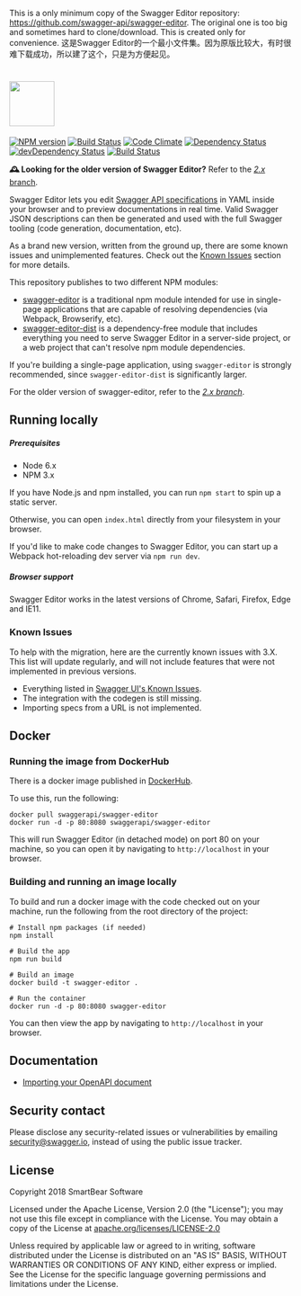 This is a only minimum copy of the Swagger Editor repository: https://github.com/swagger-api/swagger-editor.
The original one is too big and sometimes hard to clone/download. This is created only for convenience.
这是Swagger Editor的一个最小文件集。因为原版比较大，有时很难下载成功，所以建了这个，只是为方便起见。

# <img src="https://raw.githubusercontent.com/swagger-api/swagger.io/wordpress/images/assets/SWE-logo-clr.png" height="80">
[![NPM version](https://badge.fury.io/js/swagger-ui.svg)](http://badge.fury.io/js/swagger-editor)
[![Build Status](https://travis-ci.org/swagger-api/swagger-editor.svg?branch=master)](https://travis-ci.org/swagger-api/swagger-editor)
[![Code Climate](https://codeclimate.com/github/swagger-api/swagger-editor/badges/gpa.svg)](https://codeclimate.com/github/swagger-api/swagger-editor)
[![Dependency Status](https://david-dm.org/swagger-api/swagger-editor/status.svg)](https://david-dm.org/swagger-api/swagger-editor)
[![devDependency Status](https://david-dm.org/swagger-api/swagger-editor/dev-status.svg)](https://david-dm.org/swagger-api/swagger-editor-#info=devDependencies)
[![Build Status](https://jenkins.swagger.io/view/OSS%20-%20JavaScript/job/oss-swagger-editor-master/badge/icon?subject=jenkins%20build)](https://jenkins.swagger.io/view/OSS%20-%20JavaScript/job/oss-swagger-editor-master/)

**🕰️ Looking for the older version of Swagger Editor?** Refer to the [*2.x* branch](https://github.com/swagger-api/swagger-editor/tree/2.x).

Swagger Editor lets you edit [Swagger API specifications](https://github.com/swagger-api/swagger-spec/blob/master/versions/2.0.md) in YAML inside your browser and to preview documentations in real time.
Valid Swagger JSON descriptions can then be generated and used with the full Swagger tooling (code generation, documentation, etc).

As a brand new version, written from the ground up, there are some known issues and unimplemented features. Check out the [Known Issues](#known-issues) section for more details.

This repository publishes to two different NPM modules:

* [swagger-editor](https://www.npmjs.com/package/swagger-editor) is a traditional npm module intended for use in single-page applications that are capable of resolving dependencies (via Webpack, Browserify, etc).
* [swagger-editor-dist](https://www.npmjs.com/package/swagger-editor-dist) is a dependency-free module that includes everything you need to serve Swagger Editor in a server-side project, or a web project that can't resolve npm module dependencies.

If you're building a single-page application, using `swagger-editor` is strongly recommended, since `swagger-editor-dist` is significantly larger.

For the older version of swagger-editor, refer to the [*2.x branch*](https://github.com/swagger-api/swagger-editor/tree/2.x).

## Running locally

##### Prerequisites
- Node 6.x
- NPM 3.x

If you have Node.js and npm installed, you can run `npm start` to spin up a static server.

Otherwise, you can open `index.html` directly from your filesystem in your browser.

If you'd like to make code changes to Swagger Editor, you can start up a Webpack hot-reloading dev server via `npm run dev`. 

##### Browser support

Swagger Editor works in the latest versions of Chrome, Safari, Firefox, Edge and IE11.

### Known Issues

To help with the migration, here are the currently known issues with 3.X. This list will update regularly, and will not include features that were not implemented in previous versions.

- Everything listed in [Swagger UI's Known Issues](https://github.com/swagger-api/swagger-ui/blob/master/README.md#known-issues).
- The integration with the codegen is still missing.
- Importing specs from a URL is not implemented.

## Docker

### Running the image from DockerHub
There is a docker image published in [DockerHub](https://hub.docker.com/r/swaggerapi/swagger-editor/).

To use this, run the following:

```
docker pull swaggerapi/swagger-editor
docker run -d -p 80:8080 swaggerapi/swagger-editor
```

This will run Swagger Editor (in detached mode) on port 80 on your machine, so you can open it by navigating to `http://localhost` in your browser.

### Building and running an image locally

To build and run a docker image with the code checked out on your machine, run the following from the root directory of the project:

```
# Install npm packages (if needed)
npm install

# Build the app
npm run build

# Build an image
docker build -t swagger-editor .

# Run the container
docker run -d -p 80:8080 swagger-editor

```

You can then view the app by navigating to `http://localhost` in your browser.

## Documentation

* [Importing your OpenAPI document](docs/import.md)

## Security contact

Please disclose any security-related issues or vulnerabilities by emailing [security@swagger.io](mailto:security@swagger.io), instead of using the public issue tracker.

## License

Copyright 2018 SmartBear Software

Licensed under the Apache License, Version 2.0 (the "License");
you may not use this file except in compliance with the License.
You may obtain a copy of the License at [apache.org/licenses/LICENSE-2.0](http://www.apache.org/licenses/LICENSE-2.0)

Unless required by applicable law or agreed to in writing, software
distributed under the License is distributed on an "AS IS" BASIS,
WITHOUT WARRANTIES OR CONDITIONS OF ANY KIND, either express or implied.
See the License for the specific language governing permissions and
limitations under the License.
